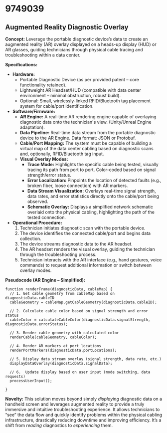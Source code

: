 # 9749039

## Augmented Reality Diagnostic Overlay

**Concept:** Leverage the portable diagnostic device’s data to create an augmented reality (AR) overlay displayed on a heads-up display (HUD) or AR glasses, guiding technicians through physical cable tracing and troubleshooting within a data center.

**Specifications:**

*   **Hardware:**
    *   Portable Diagnostic Device (as per provided patent – core functionality retained).
    *   Lightweight AR Headset/HUD (compatible with data center environment – minimal obstruction, robust build).
    *   Optional: Small, wirelessly-linked RFID/Bluetooth tag placement system for cable/port identification.
*   **Software/Firmware:**
    *   **AR Engine:**  A real-time AR rendering engine capable of overlaying diagnostic data onto the technician's view. (Unity/Unreal Engine adaptation).
    *   **Data Pipeline:**  Real-time data stream from the portable diagnostic device to the AR Engine.  Data format: JSON or Protobuf.
    *   **Cable/Port Mapping:** The system must be capable of building a virtual map of the data center cabling based on diagnostic scans and, optionally, RFID/Bluetooth tag input.
    *   **Visual Overlay Modes:**
        *   **Trace Mode:** Highlights the specific cable being tested, visually tracing its path from port to port.  Color-coded based on signal strength/error status.
        *   **Error Localization:**  Pinpoints the location of detected faults (e.g., broken fiber, loose connection) with AR markers.
        *   **Data Stream Visualization:**  Overlays real-time signal strength, data rates, and error statistics directly onto the cable/port being observed.
        *   **Schematic Overlay:**  Displays a simplified network schematic overlaid onto the physical cabling, highlighting the path of the tested connection.
*   **Operational Procedure:**
    1.  Technician initiates diagnostic scan with the portable device.
    2.  The device identifies the connected cable/port and begins data collection.
    3.  The device streams diagnostic data to the AR headset.
    4.  The AR headset renders the visual overlay, guiding the technician through the troubleshooting process.
    5.  Technician interacts with the AR interface (e.g., hand gestures, voice commands) to request additional information or switch between overlay modes.

**Pseudocode (AR Engine – Simplified):**

```
function renderFrame(diagnosticData, cableMap) {
  // 1. Get cable geometry from cableMap based on diagnosticData.cableID
  cableGeometry = cableMap.getCableGeometry(diagnosticData.cableID);

  // 2. Calculate cable color based on signal strength and error status
  cableColor = calculateCableColor(diagnosticData.signalStrength, diagnosticData.errorStatus);

  // 3. Render cable geometry with calculated color
  renderCable(cableGeometry, cableColor);

  // 4. Render AR markers at port locations
  renderPortMarkers(diagnosticData.portLocations);

  // 5. Display data stream overlay (signal strength, data rate, etc.)
  displayDataOverlay(diagnosticData.signalData);

  // 6.  Update display based on user input (mode switching, data requests)
  processUserInput();

}
```

**Novelty:** This solution moves beyond simply *displaying* diagnostic data on a handheld screen and leverages augmented reality to provide a truly immersive and intuitive troubleshooting experience. It allows technicians to “see” the data flow and quickly identify problems within the physical cabling infrastructure, drastically reducing downtime and improving efficiency. It’s a shift from *reading* diagnostics to *experiencing* them.
